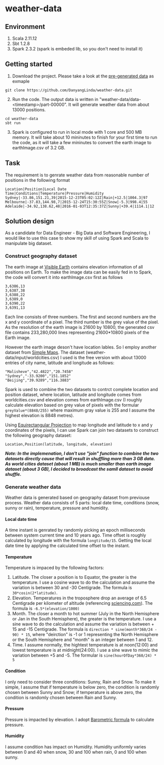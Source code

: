 # weather-data 
## Environment
1. Scala 2.11.12
2. Sbt 1.2.8
3. Spark 2.3.2 (spark is embeded lib, so you don't need to install it)

## Getting started
1. Download the project. Please take a look at the [pre-generated data](https://github.com/DanyangLinda/weather-data/blob/master/data-example/part-00000) as exmaple
```
git clone https://github.com/DanyangLinda/weather-data.git
```
2. Run the code. The output data is written in "weather-data/data-\<timestamp>\/part-00000". It will generate weather data from about 13000 positions.
```
cd weather-data
sbt run
```
3. Spark is configured to run in local mode with 1 core and 500 MB memory. It will take about 10 mininutes to finish for your first time to run the code, as it will take a few mininutes to convert the earth image to earthImage.csv of 3.2 GB.
  
## Task
The requirement is to genrate weather data from reasonable number of positions in the following format
```
Location|Position|Local Date Time|Conditions|Temperature|Pressure|Humidity
Sydney|-33.86,151.21,39|2015-12-23T05:02:12Z|Rain|+12.5|1004.3|97
Melbourne|-37.83,144.98,7|2015-12-24T15:30:55Z|Snow|-5.3|998.4|55
Adelaide|-34.92,138.62,48|2016-01-03T12:35:37Z|Sunny|+39.4|1114.1|12
```

## Solution design
As a candidate for Data Engineer - Big Data and Software Engineering, I would like to use this case to show my skill of using Spark and Scala to manipulate big dataset. 

### Construct geography dataset
The earth image at [Visible Earth](https://visibleearth.nasa.gov/view.php?id=73934) contains elevation information of all positions on Earth. To make the image data can be easily fed in to Spark, the code will convert it into earthImage.csv first as follows
```
3,6386,13
3,6387,38
3,6388,22
3,6389,0
3,6390,22
3,6391,13
```

Each line consists of three numbers. The first and second numbers are the x and y coordinate of a pixel. The third number is the grey value of the pixel. As the resolution of the earth image is 21600 by 10800, the generated csv file contains 233,280,000 lines representing 21600*10800 pixels of the Earth image. 

However the earth image deson't have location lables. So I employ another dataset from [Simple Maps](https://simplemaps.com/data/world-cities). The dataset (weather-data/input/worldcities.csv) I used is the free version with about 13000 entries of city name, latitude and longitude as follows:
```
"Malisheve","42.4822","20.7458"
"Sydney","-33.9200","151.1852"
"Beijing","39.9289","116.3883"
```

Spark is used to combine the two datasets to contrct complete location and position dataset, where location, latitude and longitude comes from worldcities.csv and elevation comes from earthImage.csv (I roughly calculate elevation based on grey value of pixels with the formular `greyValue*(8848/255)` where maximum gray value is 255 and I assume the highest elevation is 8848 metres). 

Using [Equirectangular Projection](https://www.tandfonline.com/doi/pdf/10.1080/10095020.2015.1017913) to map longitude and latitude to x and y coordinates of the pixels, I can use Spark can join two datasets to construct the following geography dataset:
```
Location,Position(latitude, longitude, elevation)
```

***Note: In the implemenation, I don't use "join" function to combine the two datasets directly cause that will result in shuffling more than 3 GB data. As world cities dataset (about 1 MB) is much smaller than earth image dataset (about 3 GB), I decided to broadcast the samll dataset to avoid shuffle.***

### Generate weather data
Weather data is generated based on geography dataset from previouse process. Weather data consists of 5 parts: local date time, conditions (snow, sunny or rain), temperature, pressure and humidity. 

#### Local date time
A time instant is genrated by randomly picking an epoch milliseconds between system current time and 10 years ago. Time offset is roughly calculated by longitude with the formula `longtitude/15`. Getting the local date time by applying the calculated time offset to the instant.

#### Temperature
Temperature is impaced by the following factors:
1. Latitude. The closer a position is to Equator, the greater is the temperature. I use a cosine wave to do the calculation and assume the variation is between 30 and -30 Centigrade. The formula is `30*cosin(2*latitude)`.
2. Elevation. Temperatures in the troposphere drop an average of 6.5 Centigrade per kilometer of altitude (referencing [sciencing.com](https://sciencing.com/tutorial-calculate-altitude-temperature-8788701.html)). The formula is `-6.5*(elevation/1000)`
3. Month. The closer a month to hot summer (July in the North Hemisphere or Jan in the South Hemisphere), the greater is the temperature. I use a sine wave to do the calculation and assume the variation is between + 15 and -15 Centigrade. The formula is `direction * sine(month*360/24 - 90) * 15`, where "deirction" is -1 or 1 representing the North Hemisphere or the South Hemisphere and "month" is an integer between 1 and 12.
4. Time. I assume normally, the hightest temperature is at noon(12:00) and lowest temperature is at midnight(24:00). I use a sine wave to mimic the variation between +5 and -5. The formular is `sine(hourOfDay*360/24) * 5`

#### Condition
I only need to consider three conditions: Sunny, Rain and Snow. To make it simple, I assume that if temperature is below zero, the condition is randomly chosen between Sunny and Snow; if temperature is above zero, the condition is randomly chosen between Rain and Sunny. 

#### Pressure
Pressure is impacted by elevation. I adopt [Barometric formula](https://en.wikipedia.org/wiki/Barometric_formula) to calculate pressure.

#### Humidity
I assume condition has impact on Humidity. Humidity uniformly varies between 0 and 40 when snow, 30 and 100 when rain, 0 and 100 when sunny. 
